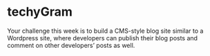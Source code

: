 # techyGram
Your challenge this week is to build a CMS-style blog site similar to a Wordpress site, where developers can publish their blog posts and comment on other developers’ posts as well.
